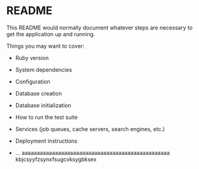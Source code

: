 # README

This README would normally document whatever steps are necessary to get the
application up and running.

Things you may want to cover:

* Ruby version

* System dependencies

* Configuration

* Database creation

* Database initialization

* How to run the test suite

* Services (job queues, cache servers, search engines, etc.)

* Deployment instructions

* ...
aaaaaaaaaaaaaaaaaaaaaaaaaaaaaaaaaaaaaaaaaaaaaaaaa
kbjcsyyfzsynxfsugcvksygbksex